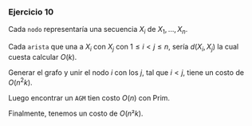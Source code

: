 ### Ejercicio 10

Cada `nodo` representaría una secuencia $X_i$ de $X_1,\dots,X_n$.

Cada `arista` que una a $X_i$ con $X_j$ con $1 \leq i < j \leq n$, sería $d(X_i,X_j)$ la cual cuesta calcular $O(k)$.

Generar el grafo y unir el nodo $i$ con los $j$, tal que $i < j$, tiene un costo de $O(n^2k)$.

Luego encontrar un `AGM` tien costo $O(n)$ con Prim.

Finalmente, tenemos un costo de $O(n²k)$.